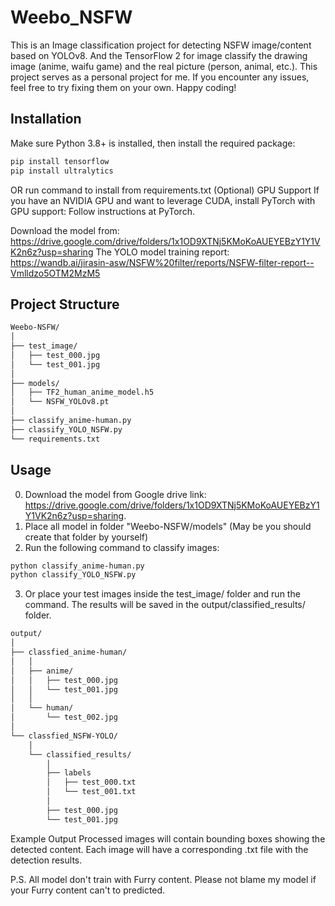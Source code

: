 # Weebo_NSFW
This is an Image classification project for detecting NSFW image/content based on YOLOv8. And the TensorFlow 2 for image classify the drawing image (anime, waifu game) and the real picture (person, animal, etc.). This project serves as a personal project for me. If you encounter any issues, feel free to try fixing them on your own. Happy coding!

## Installation

Make sure Python 3.8+ is installed, then install the required package:

```bash
pip install tensorflow
pip install ultralytics
```
OR run command to install from requirements.txt
(Optional) GPU Support
If you have an NVIDIA GPU and want to leverage CUDA, install PyTorch with GPU support: Follow instructions at PyTorch.

Download the model from: https://drive.google.com/drive/folders/1x1OD9XTNj5KMoKoAUEYEBzY1Y1VK2n6z?usp=sharing
The YOLO model training report: https://wandb.ai/jirasin-asw/NSFW%20filter/reports/NSFW-filter-report--Vmlldzo5OTM2MzM5

## Project Structure
```bash
Weebo-NSFW/
│
├── test_image/
│   ├── test_000.jpg
│   └── test_001.jpg
│
├── models/
│   ├── TF2_human_anime_model.h5
│   └── NSFW_YOLOv8.pt
│
├── classify_anime-human.py
├── classify_YOLO_NSFW.py
└── requirements.txt
```

## Usage
0. Download the model from Google drive link: https://drive.google.com/drive/folders/1x1OD9XTNj5KMoKoAUEYEBzY1Y1VK2n6z?usp=sharing.
1. Place all model in folder "Weebo-NSFW/models" (May be you should create that folder by yourself)
2. Run the following command to classify images:
```bash
python classify_anime-human.py
python classify_YOLO_NSFW.py
```
3. Or place your test images inside the test_image/ folder and run the command.
The results will be saved in the output/classified_results/ folder.
```bash
output/
│
├── classfied_anime-human/
│   │
│   ├── anime/
│   │   ├── test_000.jpg
│   │   └── test_001.jpg
│   │
│   └── human/
│       └── test_002.jpg
│
└── classfied_NSFW-YOLO/
    │
    └── classified_results/
        │
        ├── labels
        │   ├── test_000.txt
        │   └── test_001.txt
        │
        ├── test_000.jpg
        └── test_001.jpg
```

Example Output
Processed images will contain bounding boxes showing the detected content. Each image will have a corresponding .txt file with the detection results.

P.S. All model don't train with Furry content. Please not blame my model if your Furry content can't to predicted.
